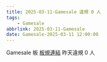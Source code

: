 ```yaml
---
title: 2025-03-11-Gamesale 違規 0 人
tags:
    - Gamesale
abbrlink: 2025-03-11-Gamesale
date: Gamesale-2025-03-11 12:00:00
---
```

Gamesale 板 [板規連結](https://www.ptt.cc/bbs/Gossiping/M.1637425085.A.07D.html)
昨天違規 0 人
